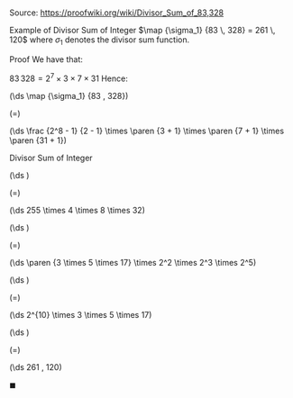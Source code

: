 # 

Source: https://proofwiki.org/wiki/Divisor_Sum_of_83,328

Example of Divisor Sum of Integer
$\map {\sigma_1} {83 \, 328} = 261 \, 120$
where $\sigma_1$ denotes the divisor sum function.


Proof
We have that:

$83 \, 328 = 2^7 \times 3 \times 7 \times 31$
Hence:














\(\ds \map {\sigma_1} {83 \, 328}\)

\(=\)







\(\ds \frac {2^8 - 1} {2 - 1} \times \paren {3 + 1} \times \paren {7 + 1} \times \paren {31 + 1}\)





Divisor Sum of Integer














\(\ds \)

\(=\)







\(\ds 255 \times 4 \times 8 \times 32\)




















\(\ds \)

\(=\)







\(\ds \paren {3 \times 5 \times 17} \times 2^2 \times 2^3 \times 2^5\)




















\(\ds \)

\(=\)







\(\ds 2^{10} \times 3 \times 5 \times 17\)




















\(\ds \)

\(=\)







\(\ds 261 \, 120\)









$\blacksquare$





